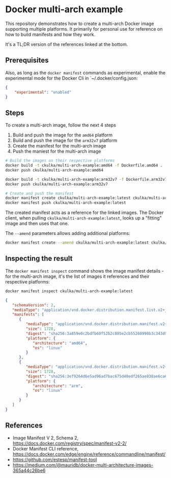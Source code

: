 # Docker multi-arch example

This repository demonstrates how to create a multi-arch Docker image supporting multiple platforms. It primarily for personal use for reference on how to build manifests and how they work.

It's a TL;DR version of the references linked at the bottom.

## Prerequisites

Also, as long as the `docker manifest` commands as experimental, enable the experimental mode for the Docker Cli in `~/.docker/config.json:

```json
{
    "experimental": "enabled"
}
```

## Steps

To create a multi-arch image, follow the next 4 steps

1. Build and push the image for the `amd64` platform
1. Build and push the image for the `arm32v7` platform
1. Create the manifest for the multi-arch image
1. Push the maniest for the multi-arch image

```bash
# Build the images on their respective platforms
docker build -t ckulka/multi-arch-example:amd64 -f Dockerfile.amd64 .
docker push ckulka/multi-arch-example:amd64

docker build -t ckulka/multi-arch-example:arm32v7 -f Dockerfile.arm32v7 .
docker push ckulka/multi-arch-example:arm32v7

# Create and push the manifest
docker manifest create ckulka/multi-arch-example:latest ckulka/multi-arch-example:amd64 ckulka/multi-arch-example:arm32v7
docker manifest push ckulka/multi-arch-example:latest
```

The created manifest acts as a reference for the linked images. The Docker client, when pulling `ckulka/multi-arch-example:latest`, looks up a "fitting" image and then uses that one.

The `--amend` parameters allows adding additional platforms:

```bash
docker manifest create --amend ckulka/multi-arch-example:latest ckulka/multi-arch-example:arm32v8
```

## Inspecting the result

The `docker manifest inspect` command shows the image manifest details - for the multi-arch image, it's the list of images it references and their respective platforms:

```bash
docker manifest inspect ckulka/multi-arch-example:latest
```

```json
{
   "schemaVersion": 2,
   "mediaType": "application/vnd.docker.distribution.manifest.list.v2+json",
   "manifests": [
      {
         "mediaType": "application/vnd.docker.distribution.manifest.v2+json",
         "size": 1728,
         "digest": "sha256:3a859e0c2bdfb60f52b2c805e2cb55260998b3c343d9e2ea04a742d946be1b1e",
         "platform": {
            "architecture": "amd64",
            "os": "linux"
         }
      },
      {
         "mediaType": "application/vnd.docker.distribution.manifest.v2+json",
         "size": 1728,
         "digest": "sha256:3ef9264d6e5ad96ad7bac675d40edf265ae838ae6ca60865abed159c8c5124c8",
         "platform": {
            "architecture": "arm",
            "os": "linux"
         }
      }
   ]
}
```

## References

- Image Manifest V 2, Schema 2, <https://docs.docker.com/registry/spec/manifest-v2-2/>
- Docker Manifest CLI reference, <https://docs.docker.com/edge/engine/reference/commandline/manifest/>
- <https://github.com/estesp/manifest-tool>
- <https://medium.com/@mauridb/docker-multi-architecture-images-365a44c26be6>
